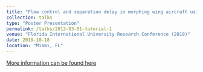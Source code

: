 ```yaml
---
title: "Flow control and separation delay in morphing wing aircraft using traveling wave actuation"
collection: talks
type: "Poster Presentation"
permalink: /talks/2013-03-01-tutorial-1
venue: "Florida International University Research Conference (2019)"
date: 2019-10-18
location: "Miami, FL"
---
```


[More information can be found here](https://mcnairconferencemanager.fiu.edu/Presentation-Schedule.pdf)
